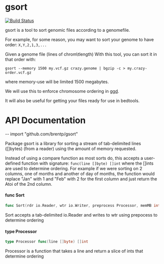 # gsort

[![Build Status](https://travis-ci.org/brentp/gsort.svg?branch=master)](https://travis-ci.org/brentp/gsort)

gsort is a tool to sort genomic files according to a genomefile.

For example, for some reason, you may want to sort your genome to
have order: `X,Y,2,1,3,...`


Given a genome file (lines of chrom\tlength) With this tool, you can
sort it in that order with:

```
gsort --memory 1500 my.vcf.gz crazy.genome | bgzip -c > my.crazy-order.vcf.gz
```

where memory-use will be limited 1500 megabytes.

We will use this to enforce chromosome ordering in [ggd](https://github.com/gogetdata/ggd).

It will also be useful for getting your files ready for use in bedtools.

# API Documentation

--
    import "github.com/brentp/gsort"

Package gsort is a library for sorting a stream of tab-delimited lines ([]bytes)
(from a reader) using the amount of memory requested.

Instead of using a compare function as most sorts do, this accepts a
user-defined function with signature: `func(line []byte) []int` where the []ints
are used to determine ordering. For example if we were sorting on 2 columns, one
of months and another of day of months, the function would replace "Jan" with 1
and "Feb" with 2 for the first column and just return the Atoi of the 2nd
column.

#### func  Sort

```go
func Sort(rdr io.Reader, wtr io.Writer, preprocess Processor, memMB int) error
```
Sort accepts a tab-delimited io.Reader and writes to wtr using prepocess to
determine ordering

#### type Processor

```go
type Processor func(line []byte) []int
```

Processor is a function that takes a line and return a slice of ints that
determine ordering
